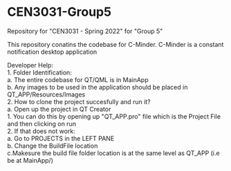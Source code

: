 # CEN3031-Group5
Repository for "CEN3031 - Spring 2022" for "Group 5"

This repository conatins the codebase for C-Minder. C-Minder is a constant notification desktop application </br>


Developer Help:</br>
    1. Folder Identification:</br>
        a. The entire codebase for QT/QML is in MainApp</br>
        b. Any images to be used in the application should be placed in QT_APP/Resources/Images</br>
    2. How to clone the project succesfully and run it?</br>
        a. Open up the project in QT Creator</br>
            1. You can do this by opening up "QT_APP.pro" file which is the Project File and then clicking on run</br>
            2. If that does not work:</br>
                a. Go to PROJECTS in the LEFT PANE</br>
                b. Change the BuildFile location</br>
                c.Makesure the build file folder location is at the same level as QT_APP (i.e be at MainApp/)</br>


